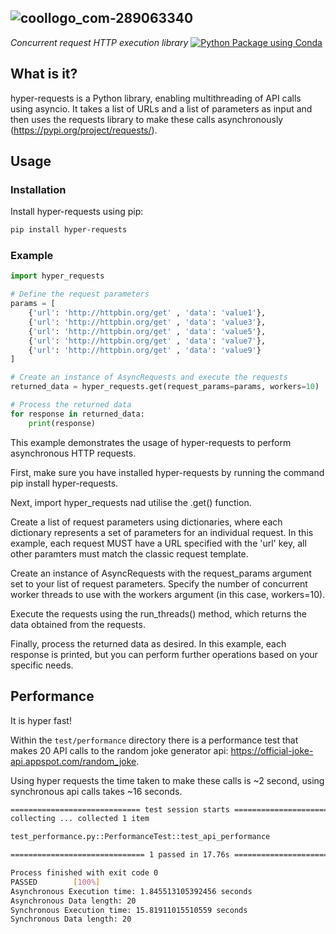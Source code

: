 ![coollogo_com-289063340](https://github.com/edjones84/hyper-requests/assets/78102381/8d7fd889-d655-432a-b048-8cbb03fe7cce)<br>
---
*Concurrent request HTTP execution library*
[![Python Package using Conda](https://github.com/edjones84/hyper-requests/actions/workflows/python-package-conda.yml/badge.svg)](https://github.com/edjones84/hyper-requests/actions/workflows/python-package-conda.yml)
## What is it?
hyper-requests is a Python library, enabling multithreading of API calls using asyncio. It takes a list of URLs and a list of parameters as input and then uses the requests library to make these calls asynchronously (https://pypi.org/project/requests/).
## Usage
### Installation
Install hyper-requests using pip:
```bash
pip install hyper-requests
```
### Example
```python
import hyper_requests

# Define the request parameters
params = [
    {'url': 'http://httpbin.org/get' , 'data': 'value1'},
    {'url': 'http://httpbin.org/get' , 'data': 'value3'},
    {'url': 'http://httpbin.org/get' , 'data': 'value5'},
    {'url': 'http://httpbin.org/get' , 'data': 'value7'},
    {'url': 'http://httpbin.org/get' , 'data': 'value9'}
]

# Create an instance of AsyncRequests and execute the requests
returned_data = hyper_requests.get(request_params=params, workers=10)

# Process the returned data
for response in returned_data:
    print(response)
```
This example demonstrates the usage of hyper-requests to perform asynchronous HTTP requests.

First, make sure you have installed hyper-requests by running the command pip install hyper-requests.

Next, import hyper_requests nad utilise the .get() function.

Create a list of request parameters using dictionaries, where each dictionary represents a set of parameters for an individual request. In this example, each request MUST have a URL specified with the 'url' key, all other paramters must match the classic request template.

Create an instance of AsyncRequests with the request_params argument set to your list of request parameters. Specify the number of concurrent worker threads to use with the workers argument (in this case, workers=10).

Execute the requests using the run_threads() method, which returns the data obtained from the requests.

Finally, process the returned data as desired. In this example, each response is printed, but you can perform further operations based on your specific needs.
## Performance
It is hyper fast!

Within the `test/performance` directory there is a performance test that makes 20 API calls to the random joke generator api: https://official-joke-api.appspot.com/random_joke.

Using hyper requests the time taken to make these calls is ~2 second, using synchronous api calls takes ~16 seconds.

```bash
============================= test session starts ==============================
collecting ... collected 1 item

test_performance.py::PerformanceTest::test_api_performance

============================== 1 passed in 17.76s ==============================

Process finished with exit code 0
PASSED        [100%]
Asynchronous Execution time: 1.845513105392456 seconds
Asynchronous Data length: 20
Synchronous Execution time: 15.81911015510559 seconds
Synchronous Data length: 20
```
